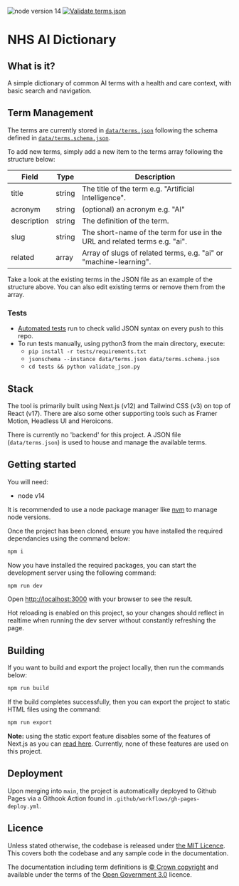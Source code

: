 ![node version 14](https://img.shields.io/badge/node-v14-green)
[![Validate terms.json](https://github.com/nhsx/ai-dictionary/actions/workflows/validate-json.yml/badge.svg)](https://github.com/nhsx/ai-dictionary/actions/workflows/validate-json.yml)

# NHS AI Dictionary 

## What is it? 

A simple dictionary of common AI terms with a health and care context, with basic search and navigation. 

## Term Management

The terms are currently stored in [`data/terms.json`](data/terms.json) following the schema defined in [`data/terms.schema.json`](data/terms.schema.json). 

To add new terms, simply add a new item to the terms array following the structure below: 

| Field       | Type   | Description                                                       |
|-------------|--------|-------------------------------------------------------------------|
| title       | string | The title of the term e.g. "Artificial Intelligence".             |
| acronym     | string | (optional) an acronym e.g. "AI"                                   |
| description | string | The definition of the term.                                       |
| slug        | string | The short-name of the term for use in the URL and related terms e.g. "ai".
| related     | array  | Array of slugs of related terms, e.g. "ai" or "machine-learning". |

Take a look at the existing terms in the JSON file as an example of the structure above. 
You can also edit existing terms or remove them from the array. 

### Tests

* [Automated tests](tests/) run to check valid JSON syntax on every push to this repo.
* To run tests manually, using python3 from the main directory, execute:
    * `pip install -r tests/requirements.txt`
    * `jsonschema --instance data/terms.json data/terms.schema.json`
    * `cd tests && python validate_json.py`

## Stack

The tool is primarily built using Next.js (v12) and Tailwind CSS (v3) on top of React (v17).
There are also some other supporting tools such as Framer Motion, Headless UI and Heroicons. 

There is currently no 'backend' for this project. A JSON file (`data/terms.json`) is used to house and manage the available terms. 

## Getting started

You will need:

* node v14

It is recommended to use a node package manager like [nvm](https://github.com/nvm-sh/nvm) to manage node versions.

Once the project has been cloned, ensure you have installed the required dependancies using the command below:

```bash
npm i
```

Now you have installed the required packages, you can start the development server using the following command: 

```bash
npm run dev
```

Open [http://localhost:3000](http://localhost:3000) with your browser to see the result.

Hot reloading is enabled on this project, so your changes should reflect in realtime when running the dev server without constantly refreshing the page.

## Building

If you want to build and export the project locally, then run the commands below: 


```bash
npm run build
```

If the build completes successfully, then you can export the project to static HTML files using the command: 


```bash
npm run export 
```

**Note:** using the static export feature disables some of the features of Next.js as you can [read here](https://nextjs.org/docs/advanced-features/static-html-export). Currently, none of these features are used on this project. 

## Deployment  

Upon merging into `main`, the project is automatically deployed to Github Pages via a Githook Action found in `.github/workflows/gh-pages-deploy.yml`. 

## Licence

Unless stated otherwise, the codebase is released under [the MIT Licence][mit].
This covers both the codebase and any sample code in the documentation.

The documentation including term definitions is [© Crown copyright][copyright] and available under the terms
of the [Open Government 3.0][ogl] licence.

[mit]: LICENCE.md
[copyright]: http://www.nationalarchives.gov.uk/information-management/re-using-public-sector-information/uk-government-licensing-framework/crown-copyright/
[ogl]: http://www.nationalarchives.gov.uk/doc/open-government-licence/version/3/
